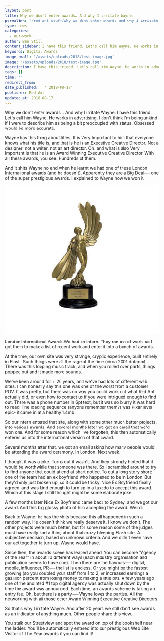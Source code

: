 ```yaml
---
layout: post
title: Why we don't enter awards… And why I irritate Wayne.
permalink: '/red-ant-stuff/why-we-dont-enter-awards-and-why-i-irritate-wayne/'
type: news
categories:
  - our-work
author: Ben Still
content_sidebar: I have this friend. Let's call him Wayne. He works in advertising.
keywords: Digital Awards
image_small: '/assets/uploads/2018/test-image.jpg'
image: '/assets/uploads/2018/test-image.jpg'
description: I have this friend. Let's call him Wayne. He works in advertising.
tags: []
time: ''
redirect_from:
date_published: ! ' 2018-08-17'
publisher: Red Ant
updated_at: 2018-08-17
---
```


Why we don't enter awards… And why I irritate Wayne. I have this friend. Let's call him Wayne. He works in advertising. I don't think I'm being unkind if I were to describe him as being a bit preoccupied with status. Obsessed would be more accurate.

Wayne has this thing about titles. It is Very Important to him that everyone knows what his title is, and that is he is an Executive Creative Director. Not a designer, not a writer, not an art director. Oh, and what is also Very Important is that he is an Award Winning Executive Creative Director. With all these awards, you see. Hundreds of them.

And it shits Wayne no end when he learnt we had one of these London International awards (and he doesn't). Apparently they are a Big Deal —- one of the super prestigious awards. I explained to Wayne how we won it.

![](/assets/uploads/2018/london-i18n-awards.jpg)

London International Awards
We had an intern. They ran out of work, so I got them to make a list of recent work and enter it into a bunch of awards.

At the time, our own site was very strange, cryptic experience, built entirely in Flash. Such things were all the rage at the time (circa 2001 dotcom). There was this looping music track, and when you rolled over parts, things popped out and it made more sounds.

We've been around for + 20 years, and we've had lots of different web sites. I can honestly say this one was one of the worst from a customer POV. It was pretty, but there was no way you could work out what Red Ant actually did, or even how to contact us if you were intrigued enough to find out. There was a phone number in 6pt text, but it was so blurry it was hard to read. The loading sequence (anyone remember them?) was Pixar level epic- it came in at a healthy 1.4mb.

So our intern entered that site, along with some other much better projects, into various awards. And several months later we got an email that we'd won one. And for some reason which I've forgotten, this then automatically entered us into the international version of that award.

Several months after that, we got an email asking how many people would be attending the award ceremony. In London. Next week.

I thought it was a joke. Turns out it wasn't. And they strongly hinted that it would be worthwhile that someone was there. So I scrambled around to try to find anyone that could attend at short notice. To cut a long story short: one of the team had an ex boyfriend who happened to be in London. But they'd only just broken up, so it could be tricky. Nice Ex Boyfriend finally agreed, and was kind enough to turn up in a tuxedo to accept this award. Which at this stage I still thought might be some elaborate joke.

A few months later Nice Ex Boyfriend came back to Sydney, and we got our award. And this big glossy photo of him accepting the award. Weird.

Back to Wayne: he has the shits because this all happened in such a random way. He doesn't think we really deserve it. I know we don't. The other projects were much better, but for some reason some of the judges must have really had a thing about that crazy bleeping Flash site. A subjective decision, based on unknown criteria. And we didn't even have our act together to turn up. Wayne would have.

Since then, the awards scene has leaped ahead. You can become "Agency of the Year" in about 10 different ways (each industry organisation and publication seems to have one). Then there are the flavours —- digital, mobile, influencer, PR —- the list is endless. Or you might be the fastest growing (so you doubled your staff from 1 to 2, or increased earnings a gazillion percent from losing money to making a little bit). A few years ago one of the anointed #1 top digital agency was actually shut down by the time the award was announced. Each time, an awards scheme is taking an entry fee. Oh, but there is a party —- Wayne loves the parties. All that networking with all those other Award Winning Executive Creative Directors.

So that's why I irritate Wayne. And after 20 years we still don't see awards as an indicator of anything much. Other people share this view.

You stalk our Streetview and spot the award on top of the bookshelf near the ladder. You'll be automatically entered into our prestigious Web Site Visitor of The Year awards if you can find it!
